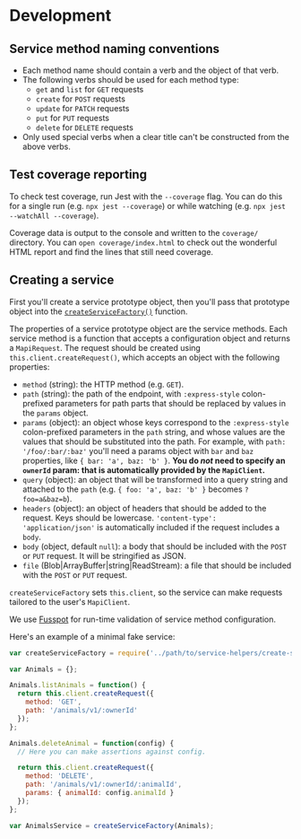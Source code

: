 # Development

## Service method naming conventions

- Each method name should contain a verb and the object of that verb.
- The following verbs should be used for each method type:
  - `get` and `list` for `GET` requests
  - `create` for `POST` requests
  - `update` for `PATCH` requests
  - `put` for `PUT` requests
  - `delete` for `DELETE` requests
- Only used special verbs when a clear title can't be constructed from the above verbs.

## Test coverage reporting

To check test coverage, run Jest with the `--coverage` flag. You can do this for a single run (e.g. `npx jest --coverage`) or while watching (e.g. `npx jest --watchAll --coverage`).

Coverage data is output to the console and written to the `coverage/` directory. You can `open coverage/index.html` to check out the wonderful HTML report and find the lines that still need coverage.

## Creating a service

First you'll create a service prototype object, then you'll pass that prototype object into the [`createServiceFactory()`](../services/service-helpers/create-service-factory.js) function.

The properties of a service prototype object are the service methods. Each service method is a function that accepts a configuration object and returns a `MapiRequest`. The request should be created using `this.client.createRequest()`, which accepts an object with the following properties:

- `method` (string): the HTTP method (e.g. `GET`).
- `path` (string): the path of the endpoint, with `:express-style` colon-prefixed parameters for path parts that should be replaced by values in the `params` object.
- `params` (object): an object whose keys correspond to the `:express-style` colon-prefixed parameters in the `path` string, and whose values are the values that should be substituted into the path. For example, with `path: '/foo/:bar/:baz'` you'll need a params object with `bar` and `baz` properties, like `{ bar: 'a', baz: 'b' }`. **You do *not* need to specify an `ownerId` param: that is automatically provided by the `MapiClient`.**
- `query` (object): an object that will be transformed into a query string and attached to the `path` (e.g. `{ foo: 'a', baz: 'b' }` becomes `?foo=a&baz=b`).
- `headers` (object): an object of headers that should be added to the request. Keys should be lowercase. `'content-type': 'application/json'` is automatically included if the request includes a `body`.
- `body` (object, default `null`): a body that should be included with the `POST` or `PUT` request. It will be stringified as JSON.
- `file` (Blob|ArrayBuffer|string|ReadStream): a file that should be included with the `POST` or `PUT` request.

`createServiceFactory` sets `this.client`, so the service can make requests tailored to the user's `MapiClient`.

We use [Fusspot](https://github.com/mapbox/fusspot) for run-time validation of service method configuration.

Here's an example of a minimal fake service:

```js
var createServiceFactory = require('../path/to/service-helpers/create-service-factory');

var Animals = {};

Animals.listAnimals = function() {
  return this.client.createRequest({
    method: 'GET',
    path: '/animals/v1/:ownerId'
  });
};

Animals.deleteAnimal = function(config) {
  // Here you can make assertions against config.

  return this.client.createRequest({
    method: 'DELETE',
    path: '/animals/v1/:ownerId/:animalId',
    params: { animalId: config.animalId }
  });
};

var AnimalsService = createServiceFactory(Animals);
```
